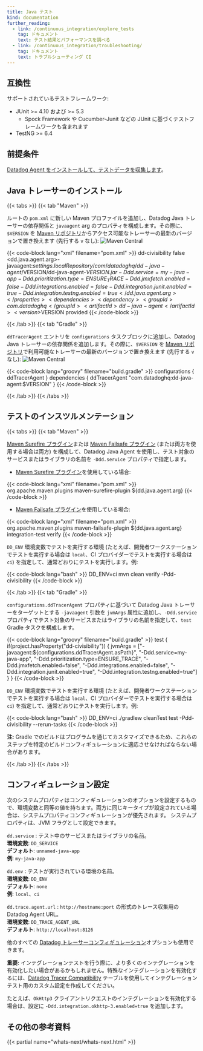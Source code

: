 ```yaml
---
title: Java テスト
kind: documentation
further_reading:
  - link: /continuous_integration/explore_tests
    tag: ドキュメント
    text: テスト結果とパフォーマンスを調べる
  - link: /continuous_integration/troubleshooting/
    tag: ドキュメント
    text: トラブルシューティング CI
---
```

## 互換性

サポートされているテストフレームワーク:
* JUnit >= 4.10 および >= 5.3
  * Spock Framework や Cucumber-Junit などの JUnit に基づくテストフレームワークも含まれます
* TestNG >= 6.4

## 前提条件

[Datadog Agent をインストールして、テストデータを収集します][1]。

## Java トレーサーのインストール

{{< tabs >}}
{{< tab "Maven" >}}

ルートの `pom.xml` に新しい Maven プロファイルを追加し、Datadog Java トレーサーの依存関係と `javaagent` arg のプロパティを構成します。その際に、`$VERSION` を [Maven リポジトリ][1]からアクセス可能なトレーサーの最新のバージョンで置き換えます (先行する `v` なし): ![Maven Central][2]

{{< code-block lang="xml" filename="pom.xml" >}}
<profile>
  <id>dd-civisibility</id>
  <activation>
    <activeByDefault>false</activeByDefault>
  </activation>
  <properties>
    <dd.java.agent.arg>-javaagent:${settings.localRepository}/com/datadoghq/dd-java-agent/$VERSION/dd-java-agent-$VERSION.jar -Ddd.service=my-java-app -Ddd.prioritization.type=ENSURE_TRACE -Ddd.jmxfetch.enabled=false -Ddd.integrations.enabled=false -Ddd.integration.junit.enabled=true -Ddd.integration.testng.enabled=true</dd.java.agent.arg>
  </properties>
  <dependencies>
    <dependency>
        <groupId>com.datadoghq</groupId>
        <artifactId>dd-java-agent</artifactId>
        <version>$VERSION</version>
        <scope>provided</scope>
    </dependency>
  </dependencies>
</profile>
{{< /code-block >}}


[1]: https://mvnrepository.com/artifact/com.datadoghq/dd-java-agent
[2]: https://img.shields.io/maven-central/v/com.datadoghq/dd-java-agent?style=flat-square
{{< /tab >}}
{{< tab "Gradle" >}}

`ddTracerAgent` エントリを `configurations` タスクブロックに追加し、Datadog Java トレーサーの依存関係を追加します。その際に、`$VERSION` を [Maven リポジトリ][2]で利用可能なトレーサーの最新のバージョンで置き換えます (先行する `v` なし): ![Maven Central][2]

{{< code-block lang="groovy" filename="build.gradle" >}}
configurations {
    ddTracerAgent
}
dependencies {
    ddTracerAgent "com.datadoghq:dd-java-agent:$VERSION"
}
{{< /code-block >}}


[1]: https://mvnrepository.com/artifact/com.datadoghq/dd-java-agent
[2]: https://img.shields.io/maven-central/v/com.datadoghq/dd-java-agent?style=flat-square
{{< /tab >}}
{{< /tabs >}}

## テストのインスツルメンテーション

{{< tabs >}}
{{< tab "Maven" >}}

[Maven Surefire プラグイン][1]または [Maven Failsafe プラグイン][2] (または両方を使用する場合は両方) を構成して、Datadog Java Agent を使用し、テスト対象のサービスまたはライブラリの名前を `-Ddd.service` プロパティで指定します。

* [Maven Surefire プラグイン][1]を使用している場合:

{{< code-block lang="xml" filename="pom.xml" >}}
<plugin>
  <groupId>org.apache.maven.plugins</groupId>
  <artifactId>maven-surefire-plugin</artifactId>
  <configuration>
    <argLine>${dd.java.agent.arg}</argLine>
  </configuration>
</plugin>
{{< /code-block >}}

* [Maven Failsafe プラグイン][2]を使用している場合:

{{< code-block lang="xml" filename="pom.xml" >}}
<plugin>
  <groupId>org.apache.maven.plugins</groupId>
  <artifactId>maven-failsafe-plugin</artifactId>
  <configuration>
     <argLine>${dd.java.agent.arg}</argLine>
  </configuration>
  <executions>
      <execution>
        <goals>
           <goal>integration-test</goal>
           <goal>verify</goal>
        </goals>
      </execution>
  </executions>
</plugin>
{{< /code-block >}}

`DD_ENV` 環境変数でテストを実行する環境 (たとえば、開発者ワークステーションでテストを実行する場合は `local`、CI プロバイダーでテストを実行する場合は `ci`) を指定して、通常どおりにテストを実行します。例:

{{< code-block lang="bash" >}}
DD_ENV=ci mvn clean verify -Pdd-civisibility
{{< /code-block >}}


[1]: https://maven.apache.org/surefire/maven-surefire-plugin/
[2]: https://maven.apache.org/surefire/maven-failsafe-plugin/
{{< /tab >}}
{{< tab "Gradle" >}}

`configurations.ddTracerAgent` プロパティに基づいて Datadog Java トレーサーをターゲットとする `-javaagent` 引数を `jvmArgs` 属性に追加し、`-Ddd.service` プロパティでテスト対象のサービスまたはライブラリの名前を指定して、`test` Gradle タスクを構成します。

{{< code-block lang="groovy" filename="build.gradle" >}}
test {
  if(project.hasProperty("dd-civisibility")) {
    jvmArgs = ["-javaagent:${configurations.ddTracerAgent.asPath}", "-Ddd.service=my-java-app", "-Ddd.prioritization.type=ENSURE_TRACE", "-Ddd.jmxfetch.enabled=false", "-Ddd.integrations.enabled=false", "-Ddd.integration.junit.enabled=true", "-Ddd.integration.testng.enabled=true"]
  }
}
{{< /code-block >}}

`DD_ENV` 環境変数でテストを実行する環境 (たとえば、開発者ワークステーションでテストを実行する場合は `local`、CI プロバイダーでテストを実行する場合は `ci`) を指定して、通常どおりにテストを実行します。例:

{{< code-block lang="bash" >}}
DD_ENV=ci ./gradlew cleanTest test -Pdd-civisibility --rerun-tasks
{{< /code-block >}}

**注:** Gradle でのビルドはプログラムを通じてカスタマイズできるため、これらのステップを特定のビルドコンフィギュレーションに適応させなければならない場合があります。

{{< /tab >}}
{{< /tabs >}}

## コンフィギュレーション設定

次のシステムプロパティはコンフィギュレーションのオプションを設定するもので、環境変数と同等の値を持ちます。両方に同じキータイプが設定されている場合は、システムプロパティコンフィギュレーションが優先されます。 システムプロパティは、JVM フラグとして設定できます。

`dd.service`
: テスト中のサービスまたはライブラリの名前。<br/>
**環境変数**: `DD_SERVICE`<br/>
**デフォルト**: `unnamed-java-app`<br/>
**例**: `my-java-app`

`dd.env`
: テストが実行されている環境の名前。<br/>
**環境変数**: `DD_ENV`<br/>
**デフォルト**: `none`<br/>
**例**: `local`、`ci`

`dd.trace.agent.url`
: `http://hostname:port` の形式のトレース収集用の Datadog Agent URL。<br/>
**環境変数**: `DD_TRACE_AGENT_URL`<br/>
**デフォルト**: `http://localhost:8126`

他のすべての [Datadog トレーサーコンフィギュレーション][2]オプションも使用できます。

**重要:** インテグレーションテストを行う際に、より多くのインテグレーションを有効化したい場合があるかもしれません。特殊なインテグレーションを有効化するには、[Datadog Tracer Compatibility][3] テーブルを使用してインテグレーションテスト用のカスタム設定を作成してください。

たとえば、`OkHttp3` クライアントリクエストのインテグレーションを有効化する場合は、設定に `-Ddd.integration.okhttp-3.enabled=true` を追加します。


## その他の参考資料

{{< partial name="whats-next/whats-next.html" >}}

[1]: /ja/continuous_integration/setup_tests/agent/
[2]: /ja/tracing/setup_overview/setup/java/?tab=containers#configuration
[3]: /ja/tracing/setup_overview/compatibility_requirements/java